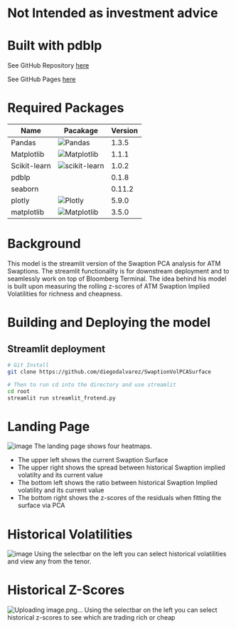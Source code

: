 # Not Intended as investment advice

# Built with pdblp
See GitHub Repository [here](https://github.com/matthewgilbert/pdblp)

See GitHub Pages [here](https://matthewgilbert.github.io/pdblp/tutorial.html)

# Required Packages
| Name         | Pacakage                                                                                                                        | Version                                          |                           
| ------------ | ------------------------------------------------------------------------------------------------------------------------------- | ------------------------------------------------ |
| Pandas       | ![Pandas](https://img.shields.io/badge/pandas-%23150458.svg?style=for-the-badge&logo=pandas&logoColor=white)                    | 1.3.5
| Matplotlib   | ![Matplotlib](https://img.shields.io/badge/Matplotlib-%23ffffff.svg?style=for-the-badge&logo=Matplotlib&logoColor=black)        | 1.1.1
| Scikit-learn | ![scikit-learn](https://img.shields.io/badge/scikit--learn-%23F7931E.svg?style=for-the-badge&logo=scikit-learn&logoColor=white) | 1.0.2
| pdblp        |                                                                                                                                 | 0.1.8
| seaborn      |                                                                                                                                 | 0.11.2
| plotly       | ![Plotly](https://img.shields.io/badge/Plotly-%233F4F75.svg?style=for-the-badge&logo=plotly&logoColor=white)                    | 5.9.0
| matplotlib   | ![Matplotlib](https://img.shields.io/badge/Matplotlib-%23ffffff.svg?style=for-the-badge&logo=Matplotlib&logoColor=black)        | 3.5.0

# Background
This model is the streamlit version of the Swaption PCA analysis for ATM Swaptions. The streamlit functionality is for downstream deployment and to seamlessly work on top of Bloomberg Terminal. The idea behind his model is built upon measuring the rolling z-scores of ATM Swaption Implied Volatilities for richness and cheapness. 

# Building and Deploying the model

## Streamlit deployment
```sh
# Git Install
git clone https://github.com/diegodalvarez/SwaptionVolPCASurface
```

```sh
# Then to run cd into the directory and use streamlit
cd root
streamlit run streamlit_frotend.py
```

# Landing Page
![image](https://github.com/diegodalvarez/SwaptionVolPCASurface/assets/48641554/d4a496be-2b69-45f8-af48-3327a66de468)
The landing page shows four heatmaps. 

* The upper left shows the current Swaption Surface
* The upper right shows the spread between historical Swaption implied volatilty and its current value
* The bottom left shows the ratio between historical Swaption Implied volatility and its current value
* The bottom right shows the z-scores of the residuals when fitting the surface via PCA

# Historical Volatilities
![image](https://github.com/diegodalvarez/SwaptionVolPCASurface/assets/48641554/b2cda33c-62b0-46de-b28d-a9c3409a8871)
Using the selectbar on the left you can select historical volatilities and view any from the tenor. 

# Historical Z-Scores
![Uploading image.png…]()
Using the selectbar on the left you can select historical z-scores to see which are trading rich or cheap
